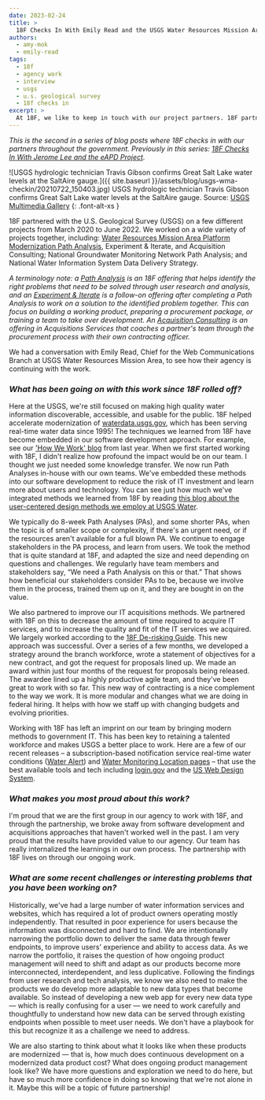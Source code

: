 ```yaml
---
date: 2023-02-24
title: >
  18F Checks In With Emily Read and the USGS Water Resources Mission Area Projects
authors:
  - amy-mok
  - emily-read
tags:
  - 18f
  - agency work
  - interview
  - usgs
  - u.s. geological survey
  - 18f checks in
excerpt: >
  At 18F, we like to keep in touch with our project partners. 18F partnered with the USGS Water Resources Mission Area from March 2020 to June 2022 on a wide variety of projects together. We caught up with Emily Read, Chief for the Web Communications Branch at USGS Water Resources Mission Area.
---
```


_This is the second in a series of blog posts where 18F checks in with our partners throughout the government. Previously in this series: [18F Checks In With Jerome Lee and the eAPD Project](https://18f.gsa.gov/2022/11/29/18f-checks-in-with-jerome-lee-and-the-eapd-project/)._

![USGS hydrologic technician Travis Gibson confirms Great Salt Lake water levels at the SaltAire gauge.]({{ site.baseurl }}/assets/blog/usgs-wma-checkin/20210722_150403.jpg)
USGS hydrologic technician Travis Gibson confirms Great Salt Lake water levels at the SaltAire gauge. Source: [USGS Multimedia Gallery](https://www.usgs.gov/media/images/great-salt-lake-reaches-new-historic-low)
{: .font-alt-xs }

18F partnered with the U.S. Geological Survey (USGS) on a few different projects from March 2020 to June 2022. We worked on a wide variety of projects together, including: [Water Resources Mission Area Platform Modernization Path Analysis](https://18f.gsa.gov/2020/08/06/doing-user-research-to-design-the-next-gen-wdfn/), Experiment & Iterate, and Acquisition Consulting; National Groundwater Monitoring Network Path Analysis; and National Water Information System Data Delivery Strategy.

_A terminology note: a [Path Analysis](https://18f.gsa.gov/2021/02/02/path-analysis-technical-assessments-toward-more-durable-usable-systems/) is an 18F offering that helps identify the right problems that need to be solved through user research and analysis, and an [Experiment & Iterate](https://18f.gsa.gov/how-we-work/#experiment--iterate) is a follow-on offering after completing a Path Analysis to work on a solution to the identified problem together. This can focus on building a working product, preparing a procurement package, or training a team to take over development. An [Acquisition Consulting](https://18f.gsa.gov/how-we-work/#acquisition-consulting) is an offering in Acquisitions Services that coaches a partner's team through the procurement process with their own contracting officer._

We had a conversation with Emily Read, Chief for the Web Communications Branch at USGS Water Resources Mission Area, to see how their agency is continuing with the work.

### _What has been going on with this work since 18F rolled off?_

Here at the USGS, we're still focused on making high quality water information discoverable, accessible, and usable for the public. 18F helped accelerate modernization of [waterdata.usgs.gov](https://waterdata.usgs.gov/), which has been serving real-time water data since 1995! The techniques we learned from 18F have become embedded in our software development approach. For example, see our ['How We Work' blog](https://waterdata.usgs.gov/blog/how-we-work-spring-2021/) from last year. When we first started working with 18F, I didn't realize how profound the impact would be on our team. I thought we just needed some knowledge transfer. We now run Path Analyses in-house with our own teams. We've embedded these methods into our software development to reduce the risk of IT investment and learn more about users and technology. You can see just how much we've integrated methods we learned from 18F by reading [this blog about the user-centered design methods we employ at USGS Water](https://waterdata.usgs.gov/blog/user-centered-design/).

We typically do 8-week Path Analyses (PAs), and some shorter PAs, when the topic is of smaller scope or complexity, if there's an urgent need, or if the resources aren't available for a full blown PA. We continue to engage stakeholders in the PA process, and learn from users. We took the method that is quite standard at 18F, and adapted the size and need depending on questions and challenges. We regularly have team members and stakeholders say, “We need a Path Analysis on this or that.” That shows how beneficial our stakeholders consider PAs to be, because we involve them in the process, trained them up on it, and they are bought in on the value.

We also partnered to improve our IT acquisitions methods. We partnered with 18F on this to decrease the amount of time required to acquire IT services, and to increase the quality and fit of the IT services we acquired. We largely worked according to the [18F De-risking Guide](https://derisking-guide.18f.gov/). This new approach was successful. Over a series of a few months, we developed a strategy around the branch workforce, wrote a statement of objectives for a new contract, and got the request for proposals lined up. We made an award within just four months of the request for proposals being released. The awardee lined up a highly productive agile team, and they've been great to work with so far. This new way of contracting is a nice complement to the way we work. It is more modular and changes what we are doing in federal hiring. It helps with how we staff up with changing budgets and evolving priorities.

Working with 18F has left an imprint on our team by bringing modern methods to government IT. This has been key to retaining a talented workforce and makes USGS a better place to work. Here are a few of our recent releases – a subscription-based notification service real-time water conditions ([Water Alert](https://accounts.waterdata.usgs.gov/wateralert/)) and [Water Monitoring Location pages](https://waterdata.usgs.gov/monitoring-location/05428500) – that use the best available tools and tech including [login.gov](https://login.gov/) and the [US Web Design System](https://designsystem.digital.gov).


### _What makes you most proud about this work?_

I'm proud that we are the first group in our agency to work with 18F, and through the partnership, we broke away from software development and acquisitions approaches that haven't worked well in the past. I am very proud that the results have provided value to our agency. Our team has really internalized the learnings in our own process. The partnership with 18F lives on through our ongoing work.

### _What are some recent challenges or interesting problems that you have been working on?_

Historically, we've had a large number of water information services and websites, which has required a lot of product owners operating mostly independently. That resulted in poor experience for users because the information was disconnected and hard to find. We are intentionally narrowing the portfolio down to deliver the same data through fewer endpoints, to improve users' experience and ability to access data. As we narrow the portfolio, it raises the question of how ongoing product management will need to shift and adapt as our products become more interconnected, interdependent, and less duplicative. Following the findings from user research and tech analysis, we know we also need to make the products we do develop more adaptable to new data types that become available. So instead of developing a new web app for every new data type — which is really confusing for a user — we need to work carefully and thoughtfully to understand how new data can be served through existing endpoints when possible to meet user needs. We don't have a playbook for this but recognize it as a challenge we need to address.

We are also starting to think about what it looks like when these products are modernized — that is, how much does continuous development on a modernized data product cost? What does ongoing product management look like? We have more questions and exploration we need to do here, but have so much more confidence in doing so knowing that we're not alone in it. Maybe this will be a topic of future partnership!
